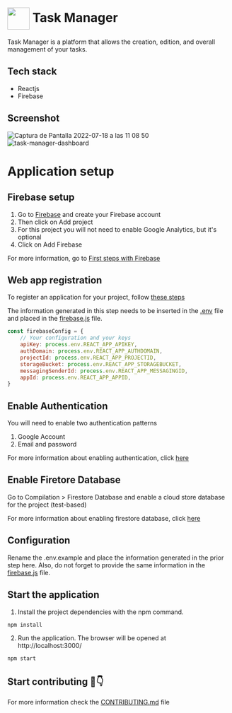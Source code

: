 # <img align="center" width="50"  src="https://user-images.githubusercontent.com/100128850/179488136-2ed274ee-b2ef-4187-a155-ab813bf6e8fb.png"> Task Manager

Task Manager is a platform that allows the creation, edition, and overall management of your tasks.

## Tech stack

-   Reactjs
-   Firebase

## Screenshot

![Captura de Pantalla 2022-07-18 a las 11 08 50](https://user-images.githubusercontent.com/100128850/181705280-922a9dcf-9766-452b-832a-6510092a2766.png)
![task-manager-dashboard](https://github.com/emepuchades/task-manager/assets/100128850/3eea063a-7418-45b7-8e01-03a7655711f0)


# Application setup

## Firebase setup

1. Go to [Firebase](https://firebase.google.com/) and create your Firebase account
2. Then click on Add project
3. For this project you will not need to enable Google Analytics, but it's optional
4. Click on Add Firebase

For more information, go to [First steps with Firebase](https://cloud.google.com/firestore/docs/client/get-firebase)

## Web app registration

To register an application for your project, follow [these steps](https://firebase.google.com/docs/web/setup)

The information generated in this step needs to be inserted in the [.env](https://github.com/emepuchades/task-manager/blob/main/.env.example) file and placed in the [firebase.js](https://github.com/emepuchades/task-manager/blob/main/src/firebase.js) file.

```javascript
const firebaseConfig = {
    // Your configuration and your keys
    apiKey: process.env.REACT_APP_APIKEY,
    authDomain: process.env.REACT_APP_AUTHDOMAIN,
    projectId: process.env.REACT_APP_PROJECTID,
    storageBucket: process.env.REACT_APP_STORAGEBUCKET,
    messagingSenderId: process.env.REACT_APP_MESSAGINGID,
    appId: process.env.REACT_APP_APPID,
}
```

## Enable Authentication

You will need to enable two authentication patterns

1. Google Account
2. Email and password

For more information about enabling authentication, click [here](https://firebase.google.com/docs/auth)

## Enable Firetore Database

Go to Compilation > Firestore Database and enable a cloud store database for the project (test-based)

For more information about enabling firestore database, click [here](https://firebase.google.com/docs/firestore/quickstart?hl=es&authuser=0)

## Configuration

Rename the .env.example and place the information generated in the prior step here. Also, do not forget to provide the same information in the [firebase.js](https://github.com/emepuchades/task-manager/blob/main/src/firebase.js) file.

## Start the application

1. Install the project dependencies with the npm command.

```bash
npm install
```

2. Run the application. The browser will be opened at http://localhost:3000/

```bash
npm start
```

## Start contributing 💚👇

For more information check the [CONTRIBUTING.md](https://github.com/emepuchades/task-manager/blob/main/CONTRIBUTING.md) file
